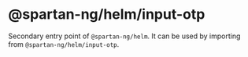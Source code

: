 # @spartan-ng/helm/input-otp

Secondary entry point of `@spartan-ng/helm`. It can be used by importing from `@spartan-ng/helm/input-otp`.
